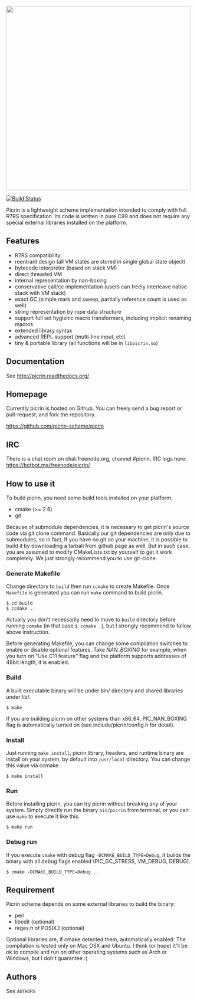 <img width="500" src="https://raw.githubusercontent.com/picrin-scheme/picrin/master/etc/picrin-logo-fin01-02.png"></img>

[![Build Status](https://travis-ci.org/picrin-scheme/picrin.png)](https://travis-ci.org/picrin-scheme/picrin)

Picrin is a lightweight scheme implementation intended to comply with full R7RS specification. Its code is written in pure C99 and does not require any special external libraries installed on the platform.

## Features

- R7RS compatibility
- reentrant design (all VM states are stored in single global state object)
- bytecode interpreter (based on stack VM)
- direct threaded VM
- internal representation by nan-boxing
- conservative call/cc implementation (users can freely interleave native stack with VM stack)
- exact GC (simple mark and sweep, partially reference count is used as well)
- string representation by rope data structure
- support full set hygienic macro transformers, including implicit renaming macros
- extended library syntax
- advanced REPL support (multi-line input, etc)
- tiny & portable library (all functions will be in `libpicrin.so`)

## Documentation

See http://picrin.readthedocs.org/

## Homepage

Currently picrin is hosted on Github. You can freely send a bug report or pull-request, and fork the repository.

https://github.com/picrin-scheme/picrin

## IRC

There is a chat room on chat.freenode.org, channel #picrin. IRC logs here: https://botbot.me/freenode/picrin/

## How to use it

To build picrin, you need some build tools installed on your platform.

- cmake (>= 2.6)
- git

Because of submodule dependencies, it is necessary to get picrin's source code via git clone command. Basically our git dependencies are only due to submodules, so in fact, If you have no git on your machine, it is possible to build it by downloading a tarball from github page as well. But in such case, you are assumed to modify CMakeLists.txt by yourself to get it work completely. We just strongly recommend you to use git-clone.

### Generate Makefile

Change directory to `build` then run `ccmake` to create Makefile. Once `Makefile` is generated you can run `make` command to build picrin.

	$ cd build
	$ ccmake ..

Actually you don't necessarily need to move to `build` directory before running `ccmake` (in that case `$ ccmake .`), but I strongly recommend to follow above instruction.
    
Before generating Makefile, you can change some compilation switches to enable or disable optional features. Take *NAN_BOXING* for example, when you turn on "Use C11 feature" flag and the platform supports addresses of 48bit length, it is enabled.

### Build

A built executable binary will be under bin/ directory and shared libraries under lib/.

	$ make

If you are building picrin on other systems than x86_64, PIC_NAN_BOXING flag is automatically turned on (see include/picrin/config.h for detail).

### Install

Just running `make install`, picrin library, headers, and runtime binary are install on your system, by default into `/usr/local` directory. You can change this value via ccmake.

	$ make install

### Run

Before installing picrin, you can try picrin without breaking any of your system. Simply directly run the binary `bin/picrin` from terminal, or you can use `make` to execute it like this.

	$ make run

### Debug run

If you execute `cmake` with debug flag `-DCMAKE_BUILD_TYPE=Debug`, it builds the binary with all debug flags enabled (PIC_GC_STRESS, VM_DEBUG, DEBUG).

	$ cmake -DCMAKE_BUILD_TYPE=Debug ..
	

## Requirement

Picrin scheme depends on some external libraries to build the binary:

- perl
- libedit (optional)
- regex.h of POSIX.1 (optional)

Optional libraries are, if cmake detected them, automatically enabled.
The compilation is tested only on Mac OSX and Ubuntu. I think (or hope) it'll be ok to compile and run on other operating systems such as Arch or Windows, but I don't guarantee :(

## Authors

See `AUTHORS`
